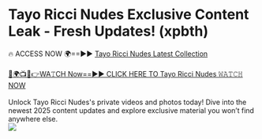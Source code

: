 # Tayo Ricci Nudes Exclusive Content Leak - Fresh Updates! (xpbth)

🔥 ACCESS NOW 🌍==►► <a href="https://tinyurl.com/yc657z5k" rel="nofollow">Tayo Ricci Nudes Latest Collection</a>
<br><br>
[🔴🌍📺📱👉WA𝚃CH Now==►► CLICK HERE TO Tayo Ricci Nudes 𝚆𝙰𝚃𝙲𝙷 NOW](https://tinyurl.com/yc657z5k)
<br><br>
Unlock Tayo Ricci Nudes's private videos and photos today! Dive into the newest 2025 content updates and explore exclusive material you won’t find anywhere else.
<br>
<a href="https://tinyurl.com/yc657z5k" rel="nofollow" data-target="animated-image.originalLink"><img src="https://camo.githubusercontent.com/8a4f000d20f83aca3bf7ec5f350d767afa0574a8a352519fd8cfa583a6f93a33/68747470733a2f2f692e696d6775722e636f6d2f644a486b345a712e676966" data-canonical-src="https://i.imgur.com/dJHk4Zq.gif" style="max-width: 100%; display: inline-block;" data-target="animated-image.originalImage"></a>
<br>
